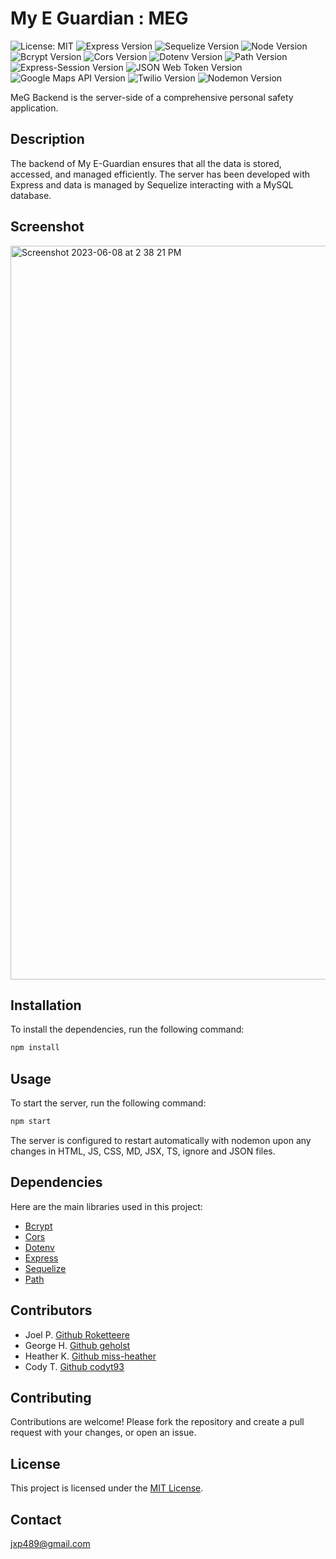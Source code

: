 # My E Guardian : MEG

![License: MIT](https://img.shields.io/badge/License-MIT-blue.svg)
![Express Version](https://img.shields.io/badge/Express-4.17.1-red)
![Sequelize Version](https://img.shields.io/badge/Sequelize-6.31.1-blue)
![Node Version](https://img.shields.io/badge/Node-14.16.0-green)
![Bcrypt Version](https://img.shields.io/badge/Bcrypt-5.0.1-yellow)
![Cors Version](https://img.shields.io/badge/Cors-2.8.5-pink)
![Dotenv Version](https://img.shields.io/badge/Dotenv-8.2.0-yellowgreen)
![Path Version](https://img.shields.io/badge/Path-0.12.7-lightblue)
![Express-Session Version](https://img.shields.io/badge/Express--Session-1.17.2-lightgrey)
![JSON Web Token Version](https://img.shields.io/badge/JSON%20Web%20Token-8.5.1-orange)
![Google Maps API Version](https://img.shields.io/badge/Google%20Maps%20API-3.43.3-blueviolet)
![Twilio Version](https://img.shields.io/badge/Twilio-3.60.0-blueviolet)
![Nodemon Version](https://img.shields.io/badge/Nodemon-2.0.7-brightgreen)

MeG Backend is the server-side of a comprehensive personal safety application.

## Description

The backend of My E-Guardian ensures that all the data is stored, accessed, and
managed efficiently. The server has been developed with Express and data is
managed by Sequelize interacting with a MySQL database.

## Screenshot

<img width="1174" alt="Screenshot 2023-06-08 at 2 38 21 PM" src="https://github.com/roketteere/meg-backend/assets/1593262/42db21e0-2b50-461a-928f-44df8cdaa63b">

## Installation

To install the dependencies, run the following command:

```bash
npm install
```

## Usage

To start the server, run the following command:

```bash
npm start
```

The server is configured to restart automatically with nodemon upon any changes
in HTML, JS, CSS, MD, JSX, TS, ignore and JSON files.

## Dependencies

Here are the main libraries used in this project:

- [Bcrypt](https://www.npmjs.com/package/bcrypt)
- [Cors](https://www.npmjs.com/package/cors)
- [Dotenv](https://www.npmjs.com/package/dotenv)
- [Express](https://expressjs.com/)
- [Sequelize](https://sequelize.org)
- [Path](https://www.npmjs.com/package/path)

## Contributors

- Joel P. [Github Roketteere](https://github.com/roketteere/)
- George H. [Github geholst](https://github.com/Geholst/)
- Heather K. [Github miss-heather](https://github.com/miss-heather/)
- Cody T. [Github codyt93](https://github.com/codyt93/)

## Contributing

Contributions are welcome! Please fork the repository and create a pull request
with your changes, or open an issue.

## License

This project is licensed under the
[MIT License](https://opensource.org/licenses/MIT).

## Contact

jxp489@gmail.com
